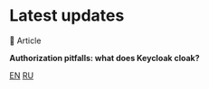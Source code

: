 # Latest updates

📃 Article 

**Authorization pitfalls: what does Keycloak cloak?** 

[EN](https://pvs-studio.com/en/blog/posts/java/1142/) [RU](https://habr.com/ru/companies/pvs-studio/articles/828406/) 

<!--[![GitHub Streak](https://github-readme-streak-stats.herokuapp.com?user=feeelin&theme=dark&hide_border=true&card_width=490)](https://git.io/streak-stats)



**feeelin/feeelin** is a ✨ _special_ ✨ repository because its `README.md` (this file) appears on your GitHub profile.

Here are some ideas to get you started:

- 🔭 I’m currently working on ...
- 🌱 I’m currently lea![react](https://github.com/feeelin/feeelin/assets/115320882/2cc17374-e3e1-4ae5-ba9d-1d43b61b6f17)
rning ...
- 👯 I’m looking to collaborate on ...
- 🤔 I’m looking for help with ...
- 💬 Ask me about ...
- 📫 How to reach me: ...
- 😄 Pronouns: ...
- ⚡ Fun fact: ...
-->
